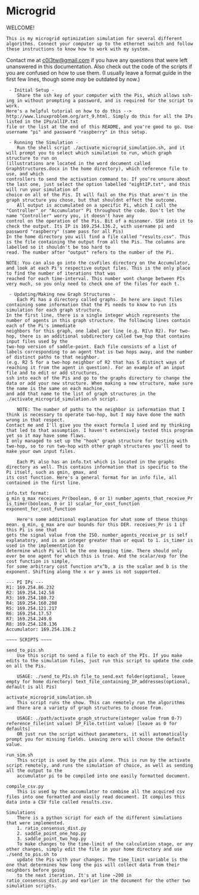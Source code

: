 # Microgrid

WELCOME!

	This is my microgrid optimization simulation for several different algorithms. Connect your computer up to the ethernet switch and follow these instructions to know how to work with my system.

Contact me at c0l3tw@gmail.com if you have any questions that were left unanswered in this documentation. Also check out the code of the scripts if you are confused on how to use them.
(I usually leave a format guide in the first few lines, though some *may* be outdated by now.)

~~~~ How to use this system ~~~~
 - Initial Setup -
	Share the ssh key of your computer with the Pis, which allows ssh-ing in without prompting a password, and is required for the script to work. 
Here's a helpful tutorial on how to do this --> http://www.linuxproblem.org/art_9.html. Simply do this for all the IPs listed in the IPs/allIP.txt
file or the list at the end of this README, and you're good to go. Use username "pi" and password "raspberry" in this setup.

 - Running the Simulation -
	Run the shell script ./activate_microgrid_simulation.sh, and it will prompt you to select which simulation to run, which graph structure to run on
(illustrations are located in the word document called GraphStructures.docx in the home directory), which reference file to use, and which 
controllers to send the activation command to. If you're unsure about the last one, just select the option labelled "eightIP.txt", and this will run your simulation of 
choice on all of the Pis. It will fail on the Pis that aren't in the graph structure you chose, but that shouldnt effect the outcome. 
	All output is accumulated on a specific Pi, which I call the "Controller" or "Accumulator" Pi throughout the code. Don't let the name "Controller" worry you, it doesn't have any
control on the operation of the Pis. Bit of a misnomer. SSH into it to check the output. Its IP is 169.254.136.2, with username pi and password "raspberry" (same pass for all Pis)
In the home directory you will find a file called "results.csv". This is the file containing the output from all the Pis. The columns are labelled so it shouldn't be too hard to 
read. The number after "output" refers to the number of the Pi. 

NOTE: You can also go into the csvFiles directory on the Accumulator, and look at each Pi's respective output files. This is the only place to find the number of iterations that was
reached for each time-interval. This number wont change between PIs very much, so you only need to check one of the files for each t.

 - Updating/Making new Graph Structures -
	Each Pi has a directory called graphs. In here are input files containing some information that the Pi needs to know to run its simulation for each graph structure. 
In the first line, there is a single integer which represents the number of agents in this graph structure. The following lines contain each of the Pi's immediate 
neighbors for this graph, one label per line (e.g. R1\n R2). For two-hop, there is an additional subdirectory called two_hop that contains input files used by the 
two-hop version of saddle-point. Each file consists of a list of labels corresponding to an agent that is two hops away, and the number of distinct paths to that neighbor.
(e.g. R2 5 for a two-hop neighbor of R2 that has 5 distinct ways of reaching it from the agent in question). For an example of an input file and to edit or add structures,
ssh into each of the Pis and go to the graphs directory to change the data or add your new structure. When making a new structure, make sure the name is the same on each machine, 
and add that name to the list of graph structures in the ./activate_microgrid_simulation.sh script.

	NOTE: The number of paths to the neighbor is information that I think is necessary to operate two-hop, but I may have done the math wrong in that respect.
Contact me and I'll give you the exact formula I used and my thinking that led to that assumption. I haven't extensively tested this program yet so it may have some flaws. 
I only managed to set up the "hook" graph structure for testing with two-hop, so to run two-hop with other graph structures you'll need to make your own input files.

	Each Pi also has an info.txt which is located in the graphs directory as well. This contains information that is specific to the Pi itself, such as gmin, gmax, and
its cost function. Here's a general format for an info file, all contained in the first line.

info.txt format:
g_min g_max receives_Pr(boolean, 0 or 1) number_agents_that_receive_Pr is_timer(boolean, 0 or 1) scalar_for_cost_function exponent_for_cost_function

	Here's some additional explanation for what some of these things mean. g_min, g_max are our bounds for this DER. receives_Pr is 1 if this Pi is one that 
gets the signal value from the ISO. number_agents_receive_pr is self explanatory, and is an integer greater than or equal to 1. is_timer is used in the implementation to
determine which Pi will be the one keeping time. There should only ever be one agent for which this is true. And the scalar/exp for the cost function is simple,
for some arbitrary cost function a*x^b, a is the scalar and b is the exponent. Shifting along the x or y axes is not supported.

--- PI IPs --- 
R1: 169.254.86.232
R2: 169.254.142.58 
R3: 169.254.180.72
R4: 169.254.160.208 
R5: 169.254.121.217
R6: 169.254.17.57
R7: 169.254.249.0
R8: 169.254.128.136
Accumulator: 169.254.136.2

~~~~ SCRIPTS ~~~~

send_to_pis.sh
	Use this script to send a file to each of the PIs. If you make edits to the simulation files, just run this script to update the code on all the Pis.

	USAGE: ./send_to_PIs.sh file_to_send.ext folder(optional, leave empty for home directory) text_file_containing_IP_addresses(optional, default is all Pis) 

activate_microgrid_simulation.sh
	This script runs the show. This can remotely run the algorithms and there are a variety of graph structures to choose from.

	USAGE: ./path/activate graph_structure(integer value from 0-7) reference_file(int value) IP_File.txt(int value) [leave as 0 for defaults]
	OR just run the script without parameters, it will automatically prompt you for missing fields. Leaving zero will choose the default value.

run_sim.sh
	This script is used by the pis alone. This is run by the activate script remotely, and runs the simulation of choice, as well as sending all the output to the
	accumulator pi to be compiled into one easily formatted document.

compile_csv.py
	This is used by the accumulator to combine all the acquired csv files into one formatted and easily read document. It compiles this data into a CSV file called results.csv.

Simulations
	There is a python script for each of the different simulations that were implemented. 
	1. ratio_consensus_dist.py
	2. saddle_point_one_hop.py
	3. saddle_point_two_hop.py
	To make changes to the time-limit of the calculation stage, or any other changes, simply edit the file in your home directory and use ./send_to_pis.sh to
	update the Pis with your changes. The time_limit variable is the one that determines how long the pis will collect data from their neighbors before going
	to the next iteration. It's at line ~200 in ratio_consensus_dist.py and earlier in the document for the other two simulation scripts.




